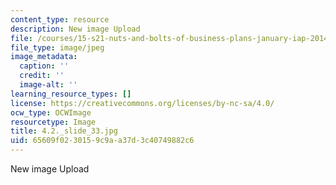 ```yaml
---
content_type: resource
description: New image Upload
file: /courses/15-s21-nuts-and-bolts-of-business-plans-january-iap-2014/65609f0230159c9aa37d3c40749882c6_4.2._slide_33.jpg
file_type: image/jpeg
image_metadata:
  caption: ''
  credit: ''
  image-alt: ''
learning_resource_types: []
license: https://creativecommons.org/licenses/by-nc-sa/4.0/
ocw_type: OCWImage
resourcetype: Image
title: 4.2._slide_33.jpg
uid: 65609f02-3015-9c9a-a37d-3c40749882c6
---
```

New image Upload